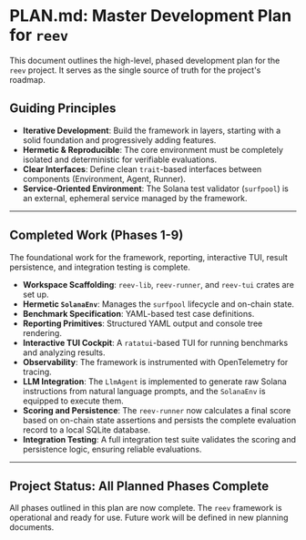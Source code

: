 # PLAN.md: Master Development Plan for `reev`

This document outlines the high-level, phased development plan for the `reev` project. It serves as the single source of truth for the project's roadmap.

## Guiding Principles

-   **Iterative Development**: Build the framework in layers, starting with a solid foundation and progressively adding features.
-   **Hermetic & Reproducible**: The core environment must be completely isolated and deterministic for verifiable evaluations.
-   **Clear Interfaces**: Define clean `trait`-based interfaces between components (Environment, Agent, Runner).
-   **Service-Oriented Environment**: The Solana test validator (`surfpool`) is an external, ephemeral service managed by the framework.

---

## Completed Work (Phases 1-9)

The foundational work for the framework, reporting, interactive TUI, result persistence, and integration testing is complete.

-   **Workspace Scaffolding**: `reev-lib`, `reev-runner`, and `reev-tui` crates are set up.
-   **Hermetic `SolanaEnv`**: Manages the `surfpool` lifecycle and on-chain state.
-   **Benchmark Specification**: YAML-based test case definitions.
-   **Reporting Primitives**: Structured YAML output and console tree rendering.
-   **Interactive TUI Cockpit**: A `ratatui`-based TUI for running benchmarks and analyzing results.
-   **Observability**: The framework is instrumented with OpenTelemetry for tracing.
-   **LLM Integration**: The `LlmAgent` is implemented to generate raw Solana instructions from natural language prompts, and the `SolanaEnv` is equipped to execute them.
-   **Scoring and Persistence**: The `reev-runner` now calculates a final score based on on-chain state assertions and persists the complete evaluation record to a local SQLite database.
-   **Integration Testing**: A full integration test suite validates the scoring and persistence logic, ensuring reliable evaluations.

---

## Project Status: All Planned Phases Complete

All phases outlined in this plan are now complete. The `reev` framework is operational and ready for use. Future work will be defined in new planning documents.